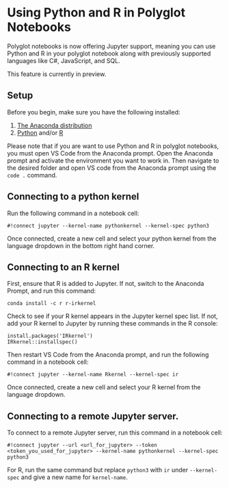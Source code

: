 # Using Python and R in Polyglot Notebooks 

Polyglot notebooks is now offering Jupyter support, meaning you can use Python and R in your polyglot notebook along with previously supported languages like C#, JavaScript, and SQL. 

This feature is currently in preview.

## Setup
Before you begin, make sure you have the following installed:
1. [The Anaconda distribution](https://docs.anaconda.com/free/anaconda/install/index.html)
2. [Python](https://www.python.org/downloads/) and/or [R](https://cran.r-project.org/)

Please note that if you are want to use Python and R in polyglot notebooks, you must open VS Code from the Anaconda prompt. Open the Anaconda prompt and activate the environment you want to work in. Then navigate to the desired folder and open VS code from the Anaconda prompt using the `code .` command. 

## Connecting to a python kernel
Run the following command in a notebook cell:
```
#!connect jupyter --kernel-name pythonkernel --kernel-spec python3
```

Once connected, create a new cell and select your python kernel from the language dropdown in the bottom right hand corner.

## Connecting to an R kernel
First, ensure that R is added to Jupyter. If not, switch to the Anaconda Prompt, and run this command:
```console
conda install -c r r-irkernel
```
Check to see if your R kernel appears in the Jupyter kernel spec list. If not, add your R kernel to Jupyter by running these commands in the R console:
```
install.packages('IRkernel')
IRkernel::installspec() 
```

Then restart VS Code from the Anaconda prompt, and run the following command in a notebook cell:
```
#!connect jupyter --kernel-name Rkernel --kernel-spec ir
```

Once connected, create a new cell and select your R kernel from the language dropdown.

## Connecting to a remote Jupyter server. 
To connect to a remote Jupyter server, run this command in a notebook cell:
```
#!connect jupyter --url <url_for_jupyter> --token <token_you_used_for_jupyter> --kernel-name pythonkernel --kernel-spec python3
```

For R, run the same command but replace `python3` with `ir` under `--kernel-spec` and give a new name for `kernel-name`.